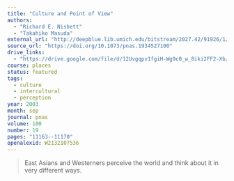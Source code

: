 ```yaml
---
title: "Culture and Point of View"
authors:
  - "Richard E. Nisbett"
  - "Takahiko Masuda"
external_url: "http://deepblue.lib.umich.edu/bitstream/2027.42/91926/1/culture_point_view.pdf"
source_url: "https://doi.org/10.1073/pnas.1934527100"
drive_links:
  - "https://drive.google.com/file/d/12Uvgqpv1fgiH-Wg9c0_w_8iki2FF2-Xb/view?usp=drivesdk"
course: places
status: featured
tags:
  - culture
  - intercultural
  - perception
year: 2003
month: sep
journal: pnas
volume: 100
number: 19
pages: "11163--11170"
openalexid: W2132107536
---
```


> East Asians and Westerners perceive the world and think about it in very different ways.
